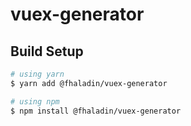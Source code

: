 # vuex-generator

## Build Setup

```bash
# using yarn
$ yarn add @fhaladin/vuex-generator

# using npm
$ npm install @fhaladin/vuex-generator
```